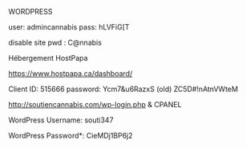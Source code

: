 WORDPRESS

user: admincannabis
pass: hLVFiG[T

disable site pwd : C@nnabis

Hébergement HostPapa

https://www.hostpapa.ca/dashboard/
 
Client ID: 515666
password: Ycm7&u6RazxS (old)
          ZC5D#!nAtnVWteM

http://soutiencannabis.com/wp-login.php & CPANEL
 
WordPress Username: souti347
 
WordPress Password*: CieMDj1BP6j2
